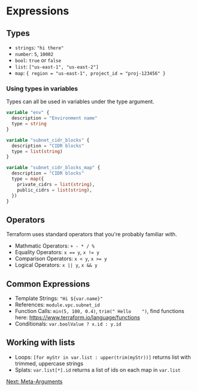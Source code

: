 # Expressions
## Types
- `strings`: `"hi there"`
- `number`: `5`, `10002`
- `bool`: `true` or `false`
- `list`: `["us-east-1", "us-east-2"]`
- `map`: `{ region = "us-east-1", project_id = "proj-123456" }`

### Using types in variables
Types can all be used in variables under the type argument.

```tf
variable "env" {
  description = "Environment name"
  type = string
}
```
```tf
variable "subnet_cidr_blocks" {
  description = "CIDR blocks"
  type = list(string)
}
```
```tf
variable "subnet_cidr_blocks_map" {
  description = "CIDR blocks"
  type = map({
    private_cidrs = list(string),
    public_cidrs = list(string),
  })
}
```

## Operators
Terraform uses standard operators that you're probably familiar with.

- Mathmatic Operators: `+ - * / %`
- Equality Operators: `x == y`, `x != y`
- Comparison Operators: `x < y`, `x >= y`
- Logical Operators: `x || y`, `x && y`

## Common Expressions
- Template Strings: `"Hi ${var.name}"`
- References: `module.vpc.subnet_id`
- Function Calls: `min(5, 100, 0.4)`, `trim(" Hello    ")`, find functions here: https://www.terraform.io/language/functions
- Conditionals: `var.boolValue ? x.id : y.id`

## Working with lists
- Loops: `[for myStr in var.list : upper(trim(myStr))]` returns list with trimmed, uppercase strings
- Splats: `var.list[*].id` returns a list of ids on each map in `var.list`

[Next: Meta-Arguments](META_ARGUMENTS.md)
